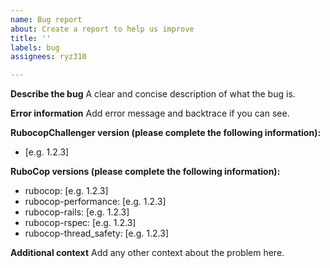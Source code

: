 ```yaml
---
name: Bug report
about: Create a report to help us improve
title: ''
labels: bug
assignees: ryz310

---
```


**Describe the bug**
A clear and concise description of what the bug is.

**Error information**
Add error message and backtrace if you can see.

**RubocopChallenger version (please complete the following information):**
 - [e.g. 1.2.3]

**RuboCop versions (please complete the following information):**
 - rubocop: [e.g. 1.2.3]
 - rubocop-performance: [e.g. 1.2.3]
 - rubocop-rails: [e.g. 1.2.3]
 - rubocop-rspec: [e.g. 1.2.3]
 - rubocop-thread_safety: [e.g. 1.2.3]

**Additional context**
Add any other context about the problem here.
